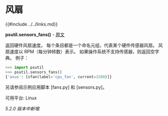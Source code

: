 # 风扇

{{#include ../../links.md}}

**psutil.sensors_fans()** - [原文](https://psutil.readthedocs.io/en/latest/#psutil.sensors_fans)

返回硬件风扇速度。 每个条目都是一个命名元组，代表某个硬件传感器风扇。 风扇速度以 RPM（每分钟转数）表示。 如果操作系统不支持传感器，则返回空字典。 例子：

```python
>>> import psutil
>>> psutil.sensors_fans()
{'asus': [sfan(label='cpu_fan', current=3200)]}
```

另请参阅示例应用脚本 [fans.py] 和 [sensors.py]。

可用平台: Linux

*5.2.0 版本中新增.*

